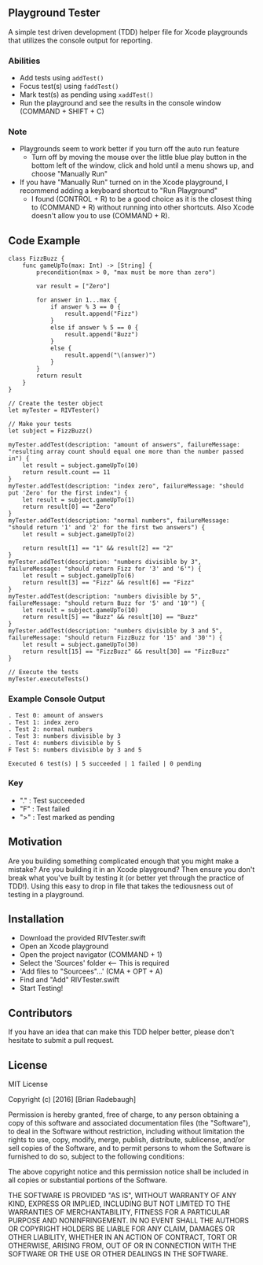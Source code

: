 ## Playground Tester

A simple test driven development (TDD) helper file for Xcode playgrounds that utilizes the console output for reporting.

### Abilities
- Add tests using `addTest()`
- Focus test(s) using `faddTest()`
- Mark test(s) as pending using `xaddTest()`
- Run the playground and see the results in the console window (COMMAND + SHIFT + C)

### Note
- Playgrounds seem to work better if you turn off the auto run feature
	- Turn off by moving the mouse over the little blue play button in the bottom left of the window, click and hold until a menu shows up, and choose "Manually Run"
- If you have "Manually Run" turned on in the Xcode playground, I recommend adding a keyboard shortcut to "Run Playground"
	- I found (CONTROL + R) to be a good choice as it is the closest thing to (COMMAND + R) without running into other shortcuts. Also Xcode doesn't allow you to use (COMMAND + R).

## Code Example

```
class FizzBuzz {
    func gameUpTo(max: Int) -> [String] {
        precondition(max > 0, "max must be more than zero")
        
        var result = ["Zero"]
        
        for answer in 1...max {
            if answer % 3 == 0 {
                result.append("Fizz")
            }
            else if answer % 5 == 0 {
                result.append("Buzz")
            }
            else {
                result.append("\(answer)")
            }
        }
        return result
    }
}

// Create the tester object
let myTester = RIVTester()

// Make your tests
let subject = FizzBuzz()

myTester.addTest(description: "amount of answers", failureMessage: "resulting array count should equal one more than the number passed in") {
    let result = subject.gameUpTo(10)
    return result.count == 11
}
myTester.addTest(description: "index zero", failureMessage: "should put 'Zero' for the first index") {
    let result = subject.gameUpTo(1)
    return result[0] == "Zero"
}
myTester.addTest(description: "normal numbers", failureMessage: "should return '1' and '2' for the first two answers") {
    let result = subject.gameUpTo(2)
    
    return result[1] == "1" && result[2] == "2"
}
myTester.addTest(description: "numbers divisible by 3", failureMessage: "should return Fizz for '3' and '6'") {
    let result = subject.gameUpTo(6)
    return result[3] == "Fizz" && result[6] == "Fizz"
}
myTester.addTest(description: "numbers divisible by 5", failureMessage: "should return Buzz for '5' and '10'") {
    let result = subject.gameUpTo(10)
    return result[5] == "Buzz" && result[10] == "Buzz"
}
myTester.addTest(description: "numbers divisible by 3 and 5", failureMessage: "should return FizzBuzz for '15' and '30'") {
    let result = subject.gameUpTo(30)
    return result[15] == "FizzBuzz" && result[30] == "FizzBuzz"
}

// Execute the tests
myTester.executeTests()
```

### Example Console Output

```
. Test 0: amount of answers
. Test 1: index zero
. Test 2: normal numbers
. Test 3: numbers divisible by 3
. Test 4: numbers divisible by 5
F Test 5: numbers divisible by 3 and 5

Executed 6 test(s) | 5 succeeded | 1 failed | 0 pending
```

### Key
 - "." : Test succeeded
 - "F" : Test failed
 - ">" : Test marked as pending

## Motivation

Are you building something complicated enough that you might make a mistake? Are you building it in an Xcode playground? Then ensure you don't break what you've built by testing it (or better yet through the practice of TDD!). Using this easy to drop in file that takes the tediousness out of testing in a playground.

## Installation

- Download the provided RIVTester.swift
- Open an Xcode playground
- Open the project navigator (COMMAND + 1)
- Select the 'Sources' folder <-- This is required
- 'Add files to "Sourcees"...' (CMA + OPT + A)
- Find and "Add" RIVTester.swift
- Start Testing!

## Contributors

If you have an idea that can make this TDD helper better, please don't hesitate to submit a pull request.

## License

MIT License

Copyright (c) [2016] [Brian Radebaugh]

Permission is hereby granted, free of charge, to any person obtaining a copy
of this software and associated documentation files (the "Software"), to deal
in the Software without restriction, including without limitation the rights
to use, copy, modify, merge, publish, distribute, sublicense, and/or sell
copies of the Software, and to permit persons to whom the Software is
furnished to do so, subject to the following conditions:

The above copyright notice and this permission notice shall be included in all
copies or substantial portions of the Software.

THE SOFTWARE IS PROVIDED "AS IS", WITHOUT WARRANTY OF ANY KIND, EXPRESS OR
IMPLIED, INCLUDING BUT NOT LIMITED TO THE WARRANTIES OF MERCHANTABILITY,
FITNESS FOR A PARTICULAR PURPOSE AND NONINFRINGEMENT. IN NO EVENT SHALL THE
AUTHORS OR COPYRIGHT HOLDERS BE LIABLE FOR ANY CLAIM, DAMAGES OR OTHER
LIABILITY, WHETHER IN AN ACTION OF CONTRACT, TORT OR OTHERWISE, ARISING FROM,
OUT OF OR IN CONNECTION WITH THE SOFTWARE OR THE USE OR OTHER DEALINGS IN THE
SOFTWARE.